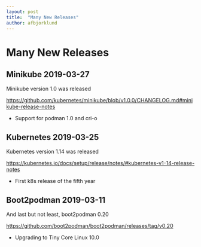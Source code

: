 ```yaml
---
layout: post
title:  "Many New Releases"
author: afbjorklund
---
```


# Many New Releases

## Minikube 2019-03-27

Minikube version 1.0 was released

<https://github.com/kubernetes/minikube/blob/v1.0.0/CHANGELOG.md#minikube-release-notes>

* Support for podman 1.0 and cri-o

## Kubernetes 2019-03-25

Kubernetes version 1.14 was released

<https://kubernetes.io/docs/setup/release/notes/#kubernetes-v1-14-release-notes>

* First k8s release of the fifth year

## Boot2podman 2019-03-11

And last but not least, boot2podman 0.20

<https://github.com/boot2podman/boot2podman/releases/tag/v0.20>

* Upgrading to Tiny Core Linux 10.0
